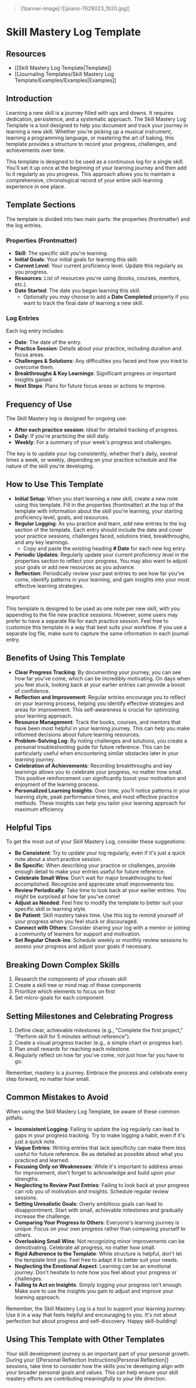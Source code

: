 >[!banner-image] ![[piano-7629023_1920.jpg]]

# Skill Mastery Log Template

## Resources
- [[Skill Mastery Log Template|Template]]
- [[Journaling Templates/Skill Mastery Log Template/Examples/Examples|Examples]]
## Introduction

Learning a new skill is a journey filled with ups and downs. It requires dedication, persistence, and a systematic approach. The Skill Mastery Log Template is a tool designed to help you document and track your journey in learning a new skill. Whether you're picking up a musical instrument, learning a programming language, or mastering the art of baking, this template provides a structure to record your progress, challenges, and achievements over time.

This template is designed to be used as a continuous log for a single skill. You'll set it up once at the beginning of your learning journey and then add to it regularly as you progress. This approach allows you to maintain a comprehensive, chronological record of your entire skill-learning experience in one place.

## Template Sections

The template is divided into two main parts: the properties (frontmatter) and the log entries.

### Properties (Frontmatter)

- **Skill**: The specific skill you're learning.
- **Initial Goals**: Your initial goals for learning this skill.
- **Current Level**: Your current proficiency level. Update this regularly as you progress.
- **Resources**: List of resources you're using (books, courses, mentors, etc.).
- **Date Started**: The date you began learning this skill.
  - Optionally you may choose to add a **Date Completed** property if you want to track the final date of learning a new skill.

### Log Entries

Each log entry includes:

- **Date**: The date of the entry.
- **Practice Session**: Details about your practice, including duration and focus areas.
- **Challenges & Solutions**: Any difficulties you faced and how you tried to overcome them.
- **Breakthroughs & Key Learnings**: Significant progress or important insights gained.
- **Next Steps**: Plans for future focus areas or actions to improve.

## Frequency of Use

The Skill Mastery log is designed for ongoing use:

- **After each practice session**: Ideal for detailed tracking of progress.
- **Daily**: If you're practicing the skill daily.
- **Weekly**: For a summary of your week's progress and challenges.

The key is to update your log consistently, whether that's daily, several times a week, or weekly, depending on your practice schedule and the nature of the skill you're developing.

## How to Use This Template

- **Initial Setup**: When you start learning a new skill, create a new note using this template. Fill in the properties (frontmatter) at the top of the template with information about the skill you're learning, your starting proficiency level, goals, and resources.
- **Regular Logging**: As you practice and learn, add new entries to the log section of the template. Each entry should include the date and cover your practice sessions, challenges faced, solutions tried, breakthroughs, and any key learnings.
  - Copy and paste the existing heading **# Date** for each new log entry.
- **Periodic Updates**: Regularly update your current proficiency level in the properties section to reflect your progress. You may also want to adjust your goals or add new resources as you advance.
- **Reflection**: Periodically review your past entries to see how far you've come, identify patterns in your learning, and gain insights into your most effective learning strategies.

> [!important]
> This template is designed to be used as one note per new skill, with you appending to the file new practice sessions. However, some users may prefer to have a separate file for each practice session. Feel free to customize this template in a way that best suits your workflow. If you use a separate log file, make sure to capture the same information in each journal entry.

## Benefits of Using This Template

- **Clear Progress Tracking**: By documenting your journey, you can see how far you've come, which can be incredibly motivating. On days when you feel stuck, looking back at your earlier entries can provide a boost of confidence.
- **Reflection and Improvement**: Regular entries encourage you to reflect on your learning process, helping you identify effective strategies and areas for improvement. This self-awareness is crucial for optimizing your learning approach.
- **Resource Management**: Track the books, courses, and mentors that have been most helpful in your learning journey. This can help you make informed decisions about future learning resources.
- **Problem-Solving Log**: By noting challenges and solutions, you create a personal troubleshooting guide for future reference. This can be particularly useful when encountering similar obstacles later in your learning journey.
- **Celebration of Achievements**: Recording breakthroughs and key learnings allows you to celebrate your progress, no matter how small. This positive reinforcement can significantly boost your motivation and enjoyment of the learning process.
- **Personalized Learning Insights**: Over time, you'll notice patterns in your learning style, peak performance times, and most effective practice methods. These insights can help you tailor your learning approach for maximum efficiency.

## Helpful Tips

To get the most out of your Skill Mastery Log, consider these suggestions:

- **Be Consistent**: Try to update your log regularly, even if it's just a quick note about a short practice session.
- **Be Specific**: When describing your practice or challenges, provide enough detail to make your entries useful for future reference.
- **Celebrate Small Wins**: Don't wait for major breakthroughs to feel accomplished. Recognize and appreciate small improvements too.
- **Review Periodically**: Take time to look back at your earlier entries. You might be surprised at how far you've come!
- **Adjust as Needed**: Feel free to modify the template to better suit your specific skill or learning style.
- **Be Patient**: Skill mastery takes time. Use this log to remind yourself of your progress when you feel stuck or discouraged.
- **Connect with Others**: Consider sharing your log with a mentor or joining a community of learners for support and motivation.
- **Set Regular Check-ins**: Schedule weekly or monthly review sessions to assess your progress and adjust your goals if necessary.

## Breaking Down Complex Skills

1. Research the components of your chosen skill
2. Create a skill tree or mind map of these components
3. Prioritize which elements to focus on first
4. Set micro-goals for each component

## Setting Milestones and Celebrating Progress

1. Define clear, achievable milestones (e.g., "Complete the first project," "Perform skill for 5 minutes without reference").
2. Create a visual progress tracker (e.g., a simple chart or progress bar).
3. Plan small rewards for reaching each milestone.
4. Regularly reflect on how far you've come, not just how far you have to go.

Remember, mastery is a journey. Embrace the process and celebrate every step forward, no matter how small.

## Common Mistakes to Avoid

When using the Skill Mastery Log Template, be aware of these common pitfalls:

- **Inconsistent Logging**: Failing to update the log regularly can lead to gaps in your progress tracking. Try to make logging a habit, even if it's just a quick note.
- **Vague Entries**: Writing entries that lack specificity can make them less useful for future reference. Be as detailed as possible about what you practiced and learned.
- **Focusing Only on Weaknesses**: While it's important to address areas for improvement, don't forget to acknowledge and build upon your strengths.
- **Neglecting to Review Past Entries**: Failing to look back at your progress can rob you of motivation and insights. Schedule regular review sessions.
- **Setting Unrealistic Goals**: Overly ambitious goals can lead to disappointment. Start with small, achievable milestones and gradually increase the challenge.
- **Comparing Your Progress to Others**: Everyone's learning journey is unique. Focus on your own progress rather than comparing yourself to others.
- **Overlooking Small Wins**: Not recognizing minor improvements can be demotivating. Celebrate all progress, no matter how small.
- **Rigid Adherence to the Template**: While structure is helpful, don't let the template limit you. Feel free to adapt it to better suit your needs.
- **Neglecting the Emotional Aspect**: Learning can be an emotional journey. Don't hesitate to note how you feel about your progress or challenges.
- **Failing to Act on Insights**: Simply logging your progress isn't enough. Make sure to use the insights you gain to adjust and improve your learning approach.

Remember, the Skill Mastery Log is a tool to support your learning journey. Use it in a way that feels helpful and encouraging to you. It's not about perfection but about progress and self-discovery. Happy skill-building!


## Using This Template with Other Templates

Your skill development journey is an important part of your personal growth. During your [[Personal Reflection Instructions|Personal Reflection]] sessions, take time to consider how the skills you're developing align with your broader personal goals and values. This can help ensure your skill mastery efforts are contributing meaningfully to your life direction.